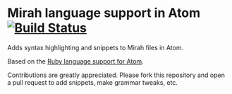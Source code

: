 # Mirah language support in Atom [![Build Status](https://travis-ci.org/k2b6s9j/language-mirah.svg?branch=master)](https://travis-ci.org/k2b6s9j/language-mirah)

Adds syntax highlighting and snippets to Mirah files in Atom.

Based on the [Ruby language support for Atom](https://github.com/atom/language-ruby).

Contributions are greatly appreciated. Please fork this repository and open a
pull request to add snippets, make grammar tweaks, etc.
